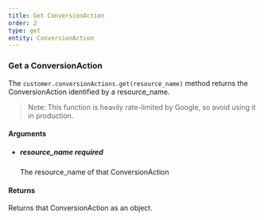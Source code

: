 ```yaml
---
title: Get ConversionAction 
order: 2
type: get
entity: ConversionAction 
---
```


### Get a ConversionAction 

The `customer.conversionActions.get(resource_name)` method returns the ConversionAction identified by a resource_name. 

> Note: This function is heavily rate-limited by Google, so avoid using it in production.


#### Arguments

- ##### resource_name *required*
    The resource_name of that ConversionAction


#### Returns

Returns that ConversionAction as an object.
